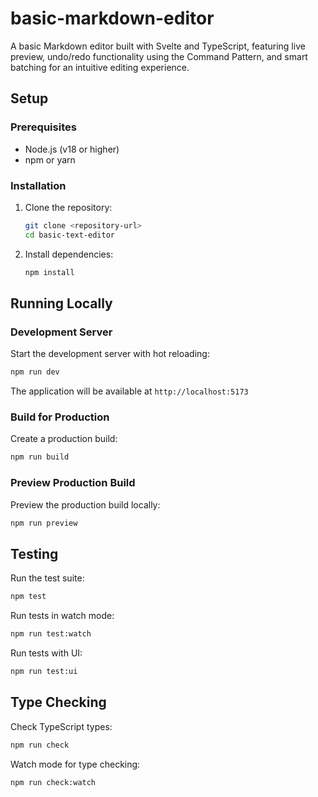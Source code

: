 # basic-markdown-editor

A basic Markdown editor built with Svelte and TypeScript, featuring live preview, undo/redo functionality using the Command Pattern, and smart batching for an intuitive editing experience.

## Setup

### Prerequisites

- Node.js (v18 or higher)
- npm or yarn

### Installation

1. Clone the repository:

   ```bash
   git clone <repository-url>
   cd basic-text-editor
   ```

2. Install dependencies:

   ```bash
   npm install
   ```

## Running Locally

### Development Server

Start the development server with hot reloading:

```bash
npm run dev
```

The application will be available at `http://localhost:5173`

### Build for Production

Create a production build:

```bash
npm run build
```

### Preview Production Build

Preview the production build locally:

```bash
npm run preview
```

## Testing

Run the test suite:

```bash
npm test
```

Run tests in watch mode:

```bash
npm run test:watch
```

Run tests with UI:

```bash
npm run test:ui
```

## Type Checking

Check TypeScript types:

```bash
npm run check
```

Watch mode for type checking:

```bash
npm run check:watch
```
